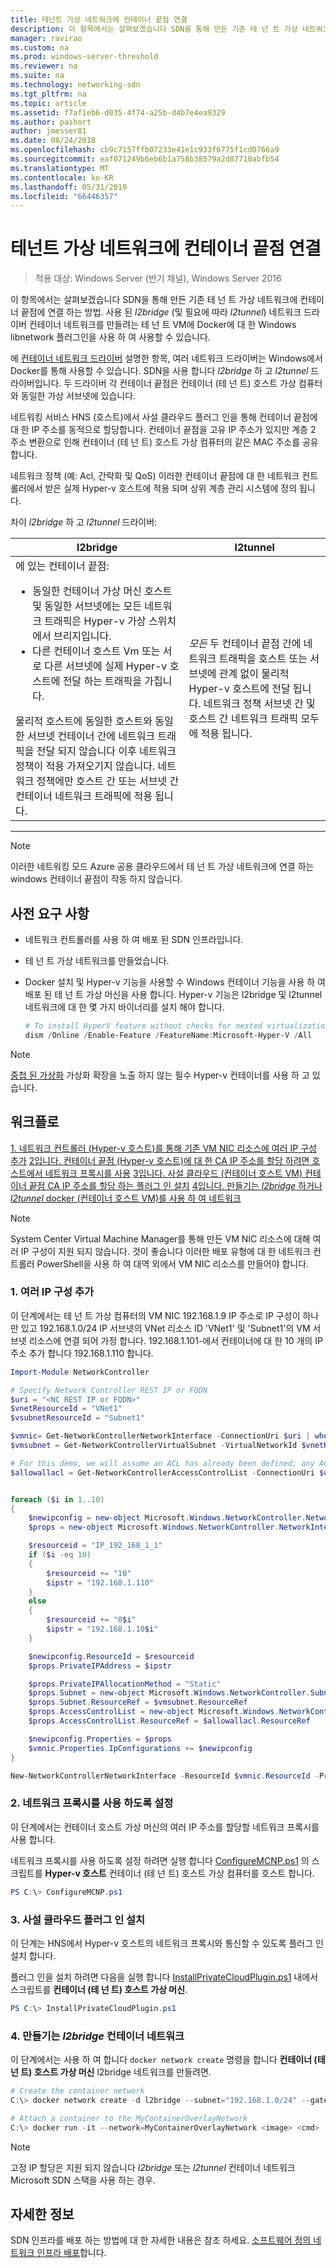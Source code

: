 ```yaml
---
title: 테넌트 가상 네트워크에 컨테이너 끝점 연결
description: 이 항목에서는 살펴보겠습니다 SDN을 통해 만든 기존 테 넌 트 가상 네트워크에 컨테이너 끝점에 연결 하는 방법. l2bridge (및 필요에 따라 l2tunnel)를 사용 하면 네트워크 드라이버 컨테이너 네트워크를 만들려는 테 넌 트 VM에 Docker에 대 한 Windows libnetwork 플러그인을 사용 하 여 사용할 수 있습니다.
manager: ravirao
ms.custom: na
ms.prod: windows-server-threshold
ms.reviewer: na
ms.suite: na
ms.technology: networking-sdn
ms.tgt_pltfrm: na
ms.topic: article
ms.assetid: f7af1eb6-d035-4f74-a25b-d4b7e4ea9329
ms.author: pashort
author: jmesser81
ms.date: 08/24/2018
ms.openlocfilehash: cb9c7157ffb07233e41e1c933f6775f1cd0766a9
ms.sourcegitcommit: eaf071249b6eb6b1a758b38579a2d87710abfb54
ms.translationtype: MT
ms.contentlocale: ko-KR
ms.lasthandoff: 05/31/2019
ms.locfileid: "66446357"
---
```

# <a name="connect-container-endpoints-to-a-tenant-virtual-network"></a>테넌트 가상 네트워크에 컨테이너 끝점 연결

>적용 대상: Windows Server (반기 채널), Windows Server 2016

이 항목에서는 살펴보겠습니다 SDN을 통해 만든 기존 테 넌 트 가상 네트워크에 컨테이너 끝점에 연결 하는 방법. 사용 된 *l2bridge* (및 필요에 따라 *l2tunnel*) 네트워크 드라이버 컨테이너 네트워크를 만들려는 테 넌 트 VM에 Docker에 대 한 Windows libnetwork 플러그인을 사용 하 여 사용할 수 있습니다.

에 [컨테이너 네트워크 드라이버](https://docs.microsoft.com/virtualization/windowscontainers/container-networking/network-drivers-topologies) 설명한 항목, 여러 네트워크 드라이버는 Windows에서 Docker를 통해 사용할 수 있습니다. SDN을 사용 합니다 *l2bridge* 하 고 *l2tunnel* 드라이버입니다. 두 드라이버 각 컨테이너 끝점은 컨테이너 (테 넌 트) 호스트 가상 컴퓨터와 동일한 가상 서브넷에 있습니다. 

네트워킹 서비스 HNS (호스트)에서 사설 클라우드 플러그 인을 통해 컨테이너 끝점에 대 한 IP 주소를 동적으로 할당합니다. 컨테이너 끝점을 고유 IP 주소가 있지만 계층 2 주소 변환으로 인해 컨테이너 (테 넌 트) 호스트 가상 컴퓨터의 같은 MAC 주소를 공유 합니다. 

네트워크 정책 (예: Acl, 간략화 및 QoS) 이러한 컨테이너 끝점에 대 한 네트워크 컨트롤러에서 받은 실제 Hyper-v 호스트에 적용 되며 상위 계층 관리 시스템에 정의 됩니다. 

차이 *l2bridge* 하 고 *l2tunnel* 드라이버:


|                                                                                                                                                                                                                                                                            l2bridge                                                                                                                                                                                                                                                                            |                                                                                                 l2tunnel                                                                                                  |
|----------------------------------------------------------------------------------------------------------------------------------------------------------------------------------------------------------------------------------------------------------------------------------------------------------------------------------------------------------------------------------------------------------------------------------------------------------------------------------------------------------------------------------------------------------------|-----------------------------------------------------------------------------------------------------------------------------------------------------------------------------------------------------------|
| 에 있는 컨테이너 끝점: <ul><li>동일한 컨테이너 가상 머신 호스트 및 동일한 서브넷에는 모든 네트워크 트래픽은 Hyper-v 가상 스위치에서 브리지입니다. </li><li>다른 컨테이너 호스트 Vm 또는 서로 다른 서브넷에 실제 Hyper-v 호스트에 전달 하는 트래픽을 가집니다. </li></ul>물리적 호스트에 동일한 호스트와 동일한 서브넷 컨테이너 간에 네트워크 트래픽을 전달 되지 않습니다 이후 네트워크 정책이 적용 가져오기지 않습니다. 네트워크 정책에만 호스트 간 또는 서브넷 간 컨테이너 네트워크 트래픽에 적용 됩니다. | *모든* 두 컨테이너 끝점 간에 네트워크 트래픽을 호스트 또는 서브넷에 관계 없이 물리적 Hyper-v 호스트에 전달 됩니다. 네트워크 정책 서브넷 간 및 호스트 간 네트워크 트래픽 모두에 적용 됩니다. |

---

>[!NOTE]
>이러한 네트워킹 모드 Azure 공용 클라우드에서 테 넌 트 가상 네트워크에 연결 하는 windows 컨테이너 끝점이 작동 하지 않습니다.


## <a name="prerequisites"></a>사전 요구 사항
-  네트워크 컨트롤러를 사용 하 여 배포 된 SDN 인프라입니다.
-  테 넌 트 가상 네트워크를 만들었습니다.
-  Docker 설치 및 Hyper-v 기능을 사용할 수 Windows 컨테이너 기능을 사용 하 여 배포 된 테 넌 트 가상 머신을 사용 합니다. Hyper-v 기능은 l2bridge 및 l2tunnel 네트워크에 대 한 몇 가지 바이너리를 설치 해야 합니다.

   ```powershell
   # To install HyperV feature without checks for nested virtualization
   dism /Online /Enable-Feature /FeatureName:Microsoft-Hyper-V /All 
   ```

>[!Note]
>[중첩 된 가상화](https://msdn.microsoft.com/virtualization/hyperv_on_windows/user_guide/nesting) 가상화 확장을 노출 하지 않는 필수 Hyper-v 컨테이너를 사용 하 고 있습니다. 


## <a name="workflow"></a>워크플로

[1. 네트워크 컨트롤러 (Hyper-v 호스트)를 통해 기존 VM NIC 리소스에 여러 IP 구성 추가](#1-add-multiple-ip-configurations)
[2입니다. 컨테이너 끝점 (Hyper-v 호스트)에 대 한 CA IP 주소를 할당 하려면 호스트에서 네트워크 프록시를 사용](#2-enable-the-network-proxy)
[3입니다. 사설 클라우드 (컨테이너 호스트 VM) 컨테이너 끝점 CA IP 주소를 할당 하는 플러그 인 설치](#3-install-the-private-cloud-plug-in)
[4입니다. 만들기는 *l2bridge* 하거나 *l2tunnel* docker (컨테이너 호스트 VM)를 사용 하 여 네트워크](#4-create-an-l2bridge-container-network)

>[!NOTE]
>System Center Virtual Machine Manager를 통해 만든 VM NIC 리소스에 대해 여러 IP 구성이 지원 되지 않습니다. 것이 좋습니다 이러한 배포 유형에 대 한 네트워크 컨트롤러 PowerShell을 사용 하 여 대역 외에서 VM NIC 리소스를 만들어야 합니다.

### <a name="1-add-multiple-ip-configurations"></a>1. 여러 IP 구성 추가
이 단계에서는 테 넌 트 가상 컴퓨터의 VM NIC 192.168.1.9 IP 주소로 IP 구성이 하나만 있고 192.168.1.0/24 IP 서브넷의 VNet 리소스 ID 'VNet1' 및 'Subnet1'의 VM 서브넷 리소스에 연결 되어 가정 합니다. 192.168.1.101-에서 컨테이너에 대 한 10 개의 IP 주소 추가 합니다 192.168.1.110 합니다.

```powershell
Import-Module NetworkController

# Specify Network Controller REST IP or FQDN
$uri = "<NC REST IP or FQDN>"
$vnetResourceId = "VNet1"
$vsubnetResourceId = "Subnet1"

$vmnic= Get-NetworkControllerNetworkInterface -ConnectionUri $uri | where {$_.properties.IpConfigurations.Properties.PrivateIPAddress -eq "192.168.1.9" }
$vmsubnet = Get-NetworkControllerVirtualSubnet -VirtualNetworkId $vnetResourceId -ResourceId $vsubnetResourceId -ConnectionUri $uri

# For this demo, we will assume an ACL has already been defined; any ACL can be applied here
$allowallacl = Get-NetworkControllerAccessControlList -ConnectionUri $uri -ResourceId "AllowAll"


foreach ($i in 1..10)
{
    $newipconfig = new-object Microsoft.Windows.NetworkController.NetworkInterfaceIpConfiguration
    $props = new-object Microsoft.Windows.NetworkController.NetworkInterfaceIpConfigurationProperties

    $resourceid = "IP_192_168_1_1"
    if ($i -eq 10) 
    {
        $resourceid += "10"
        $ipstr = "192.168.1.110"
    }
    else
    {
        $resourceid += "0$i"
        $ipstr = "192.168.1.10$i"
    }

    $newipconfig.ResourceId = $resourceid
    $props.PrivateIPAddress = $ipstr    

    $props.PrivateIPAllocationMethod = "Static"
    $props.Subnet = new-object Microsoft.Windows.NetworkController.Subnet
    $props.Subnet.ResourceRef = $vmsubnet.ResourceRef
    $props.AccessControlList = new-object Microsoft.Windows.NetworkController.AccessControlList
    $props.AccessControlList.ResourceRef = $allowallacl.ResourceRef

    $newipconfig.Properties = $props
    $vmnic.Properties.IpConfigurations += $newipconfig
}

New-NetworkControllerNetworkInterface -ResourceId $vmnic.ResourceId -Properties $vmnic.Properties -ConnectionUri $uri
```

### <a name="2-enable-the-network-proxy"></a>2. 네트워크 프록시를 사용 하도록 설정
이 단계에서는 컨테이너 호스트 가상 머신의 여러 IP 주소를 할당할 네트워크 프록시를 사용 합니다. 

네트워크 프록시를 사용 하도록 설정 하려면 실행 합니다 [ConfigureMCNP.ps1](https://github.com/Microsoft/SDN/blob/master/Containers/ConfigureMCNP.ps1) 의 스크립트를 **Hyper-v 호스트** 컨테이너 (테 넌 트) 호스트 가상 컴퓨터를 호스트 합니다.

```powershell
PS C:\> ConfigureMCNP.ps1
```

### <a name="3-install-the-private-cloud-plug-in"></a>3. 사설 클라우드 플러그 인 설치
이 단계는 HNS에서 Hyper-v 호스트의 네트워크 프록시와 통신할 수 있도록 플러그 인 설치 합니다.

플러그 인을 설치 하려면 다음을 실행 합니다 [InstallPrivateCloudPlugin.ps1](https://github.com/Microsoft/SDN/blob/master/Containers/InstallPrivateCloudPlugin.ps1) 내에서 스크립트를 **컨테이너 (테 넌 트) 호스트 가상 머신**.


```powershell
PS C:\> InstallPrivateCloudPlugin.ps1
```

### <a name="4-create-an-l2bridge-container-network"></a>4. 만들기는 *l2bridge* 컨테이너 네트워크
이 단계에서는 사용 하 여 합니다 `docker network create` 명령을 합니다 **컨테이너 (테 넌 트) 호스트 가상 머신** l2bridge 네트워크를 만들려면. 

```powershell
# Create the container network
C:\> docker network create -d l2bridge --subnet="192.168.1.0/24" --gateway="192.168.1.1" MyContainerOverlayNetwork

# Attach a container to the MyContainerOverlayNetwork 
C:\> docker run -it --network=MyContainerOverlayNetwork <image> <cmd>
```

>[!NOTE]
>고정 IP 할당은 지원 되지 않습니다 *l2bridge* 또는 *l2tunnel* 컨테이너 네트워크 Microsoft SDN 스택을 사용 하는 경우.

## <a name="more-information"></a>자세한 정보
SDN 인프라를 배포 하는 방법에 대 한 자세한 내용은 참조 하세요. [소프트웨어 정의 네트워크 인프라 배포](https://docs.microsoft.com/windows-server/networking/sdn/deploy/deploy-a-software-defined-network-infrastructure)합니다.

